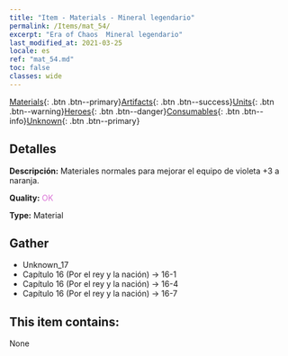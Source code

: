 ```yaml
---
title: "Item - Materials - Mineral legendario"
permalink: /Items/mat_54/
excerpt: "Era of Chaos  Mineral legendario"
last_modified_at: 2021-03-25
locale: es
ref: "mat_54.md"
toc: false
classes: wide
---
```

 [Materials](/es/Items/){: .btn .btn--primary}[Artifacts](/es/Items/Artifacts/){: .btn .btn--success}[Units](/es/Items/Units/){: .btn .btn--warning}[Heroes](/es/Items/Heroes/){: .btn .btn--danger}[Consumables](/es/Items/Consumables/){: .btn .btn--info}[Unknown](/es/Items/Unknown/){: .btn .btn--primary}

## Detalles
 **Descripción:** Materiales normales para mejorar el equipo de violeta +3 a naranja.

 **Quality:** <span style="color: #DA70D6">OK</span>

 **Type:** Material

## Gather

*    Unknown_17 
*    Capítulo 16 (Por el rey y la nación) -> 16-1 
*    Capítulo 16 (Por el rey y la nación) -> 16-4 
*    Capítulo 16 (Por el rey y la nación) -> 16-7 

## This item contains:

  None

